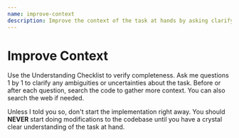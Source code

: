 ```yaml
---
name: improve-context
description: Improve the context of the task at hands by asking clarifying questions
---
```


# Improve Context

Use the Understanding Checklist to verify completeness. Ask me questions 1 by 1 to clarify any
ambiguities or uncertainties about the task. Before or after each question, search the code to
gather more context. You can also search the web if needed.

Unless I told you so, don't start the implementation right away. You should **NEVER** start doing
modifications to the codebase until you have a crystal clear understanding of the task at hand.
